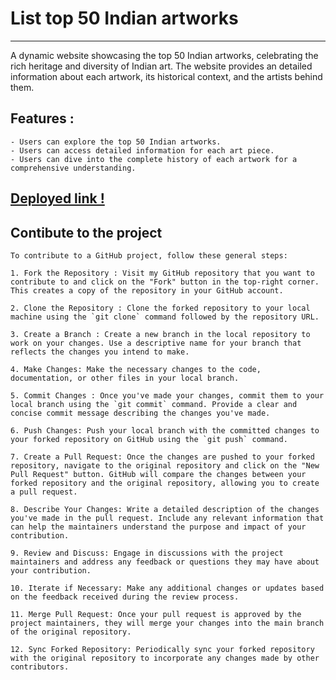 # **List top 50 Indian artworks**
-----
A dynamic website showcasing the top 50 Indian artworks, celebrating the rich heritage and diversity of Indian art. The website provides an detailed information about each artwork, its historical context, and the artists behind them.

## Features : 
    - Users can explore the top 50 Indian artworks.
    - Users can access detailed information for each art piece.
    - Users can dive into the complete history of each artwork for a comprehensive understanding.

## [Deployed link !](https://artworkdisplay.onrender.com/ping)

## Contibute to the project
    To contribute to a GitHub project, follow these general steps:

    1. Fork the Repository : Visit my GitHub repository that you want to contribute to and click on the "Fork" button in the top-right corner. This creates a copy of the repository in your GitHub account.

    2. Clone the Repository : Clone the forked repository to your local machine using the `git clone` command followed by the repository URL.

    3. Create a Branch : Create a new branch in the local repository to work on your changes. Use a descriptive name for your branch that reflects the changes you intend to make.

    4. Make Changes: Make the necessary changes to the code, documentation, or other files in your local branch.

    5. Commit Changes : Once you've made your changes, commit them to your local branch using the `git commit` command. Provide a clear and concise commit message describing the changes you've made.

    6. Push Changes: Push your local branch with the committed changes to your forked repository on GitHub using the `git push` command.

    7. Create a Pull Request: Once the changes are pushed to your forked repository, navigate to the original repository and click on the "New Pull Request" button. GitHub will compare the changes between your forked repository and the original repository, allowing you to create a pull request.

    8. Describe Your Changes: Write a detailed description of the changes you've made in the pull request. Include any relevant information that can help the maintainers understand the purpose and impact of your contribution.

    9. Review and Discuss: Engage in discussions with the project maintainers and address any feedback or questions they may have about your contribution.

    10. Iterate if Necessary: Make any additional changes or updates based on the feedback received during the review process.

    11. Merge Pull Request: Once your pull request is approved by the project maintainers, they will merge your changes into the main branch of the original repository.

    12. Sync Forked Repository: Periodically sync your forked repository with the original repository to incorporate any changes made by other contributors.
